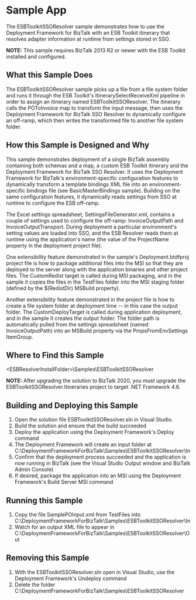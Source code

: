 # Sample App

The ESBToolkitSSOResolver sample demonstrates how to use the Deployment Framework for BizTalk with an ESB Toolkit itinerary that resolves adapter information at runtime from settings stored in SSO.

**NOTE:** This sample requires BizTalk 2013 R2 or newer with the ESB Toolkit installed and configured.

## What this Sample Does

The ESBToolkitSSOResolver sample picks up a file from a file system folder and runs it through the ESB Toolkit's ItinerarySelectReceiveXml pipeline in order to assign an itinerary named ESBToolkitSSOResolver.  The itinerary calls the POToInvoice map to transform the input message, then uses the Deployment Framework for BizTalk SSO Resolver to dynamically configure an off-ramp, which then writes the transformed file to another file system folder.

## How this Sample is Designed and Why

This sample demonstrates deployment of a single BizTalk assembly containing both schemas and a map, a custom ESB Toolkit itinerary and the Deployment Framework for BizTalk SSO Resolver.  It uses the Deployment Framework for BizTalk's environment-specific configuration features to dynamically transform a template bindings XML file into an environment-specific bindings file (see BasicMasterBindings sample).  Building on the same configuration features, it dynamically reads settings from SSO at runtime to configure the ESB off-ramp.

The Excel settings spreadsheet, SettingsFileGenerator.xml, contains a couple of settings used to configure the off-ramp: InvoiceOutputPath and InvoiceOutputTransport.  During deployment a particular environment's setting values are loaded into SSO, and the ESB Resolver reads them at runtime using the application's name (the value of the ProjectName property in the deployment project file).

One extensibility feature demonstrated in the sample's Deployment.btdfproj project file is how to package additional files into the MSI so that they are deployed to the server along with the application binaries and other project files.  The CustomRedist target is called during MSI packaging, and in the sample it copies the files in the TestFiles folder into the MSI staging folder (defined by the $(RedistDir) MSBuild property).

Another extensibility feature demonstrated in the project file is how to create a file system folder at deployment time -- in this case the output folder.  The CustomDeployTarget is called during application deployment, and in the sample it creates the output folder.  The folder path is automatically pulled from the settings spreadsheet (named InvoiceOutputPath) into an MSBuild property via the PropsFromEnvSettings ItemGroup.

## Where to Find this Sample

\<ESBResolverInstallFolder\>\\Samples\\ESBToolkitSSOResolver

**NOTE:** After upgrading the solution to BizTalk 2020, you must upgrade the ESBToolkitSSOResolver.Itineraries project to target .NET Framework 4.6.

## Building and Deploying this Sample

1. Open the solution file ESBToolkitSSOResolver.sln in Visual Studio.
2. Build the solution and ensure that the build succeeded
3. Deploy the application using the Deployment Framework's Deploy command
4. The Deployment Framework will create an input folder at C:\\DeploymentFrameworkForBizTalk\\Samples\\ESBToolkitSSOResolver\\In
5. Confirm that the deployment process succeeded and the application is now running in BizTalk (see the Visual Studio Output window and BizTalk Admin Console)
6. If desired, package the application into an MSI using the Deployment Framework's Build Server MSI command

## Running this Sample

1. Copy the file SamplePOInput.xml from TestFiles into C:\\DeploymentFrameworkForBizTalk\\Samples\\ESBToolkitSSOResolver\\In
2. Watch for an output XML file to appear in C:\\DeploymentFrameworkForBizTalk\\Samples\\ESBToolkitSSOResolver\\Out

## Removing this Sample

1. With the ESBToolkitSSOResolver.sln open in Visual Studio, use the Deployment Framework's Undeploy command
2. Delete the folder C:\\DeploymentFrameworkForBizTalk\\Samples\\ESBToolkitSSOResolver